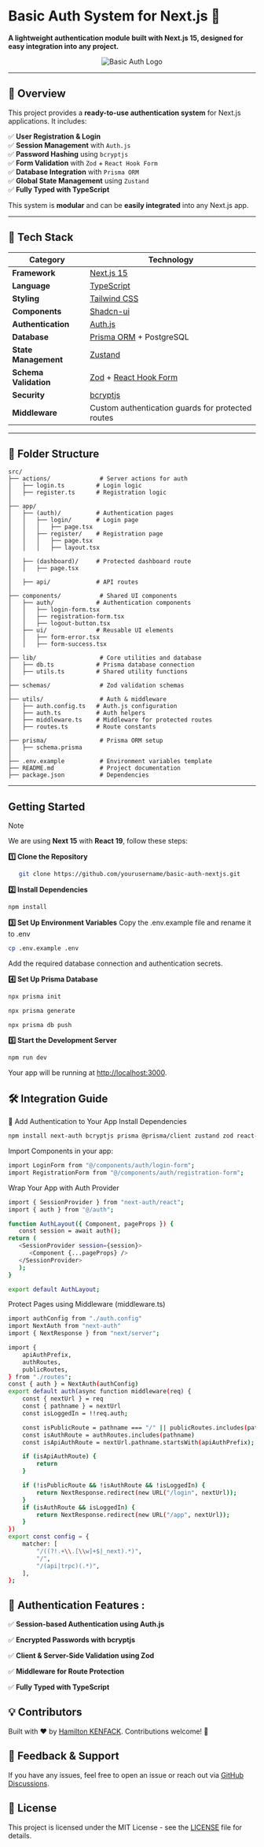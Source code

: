 # **Basic Auth System for Next.js** 🚀

**A lightweight authentication module built with Next.js 15, designed for easy integration into any project.**

<p align="center">
  <img src="/" alt="Basic Auth Logo">
</p>

---

## **🔹 Overview**

This project provides a **ready-to-use authentication system** for Next.js applications. It includes:

✅ **User Registration & Login**  
✅ **Session Management** with `Auth.js`  
✅ **Password Hashing** using `bcryptjs`  
✅ **Form Validation** with `Zod` + `React Hook Form`  
✅ **Database Integration** with `Prisma ORM`  
✅ **Global State Management** using `Zustand`  
✅ **Fully Typed with TypeScript**

This system is **modular** and can be **easily integrated** into any Next.js app.

---

## **📌 Tech Stack**

| Category              | Technology                                                                |
| --------------------- | ------------------------------------------------------------------------- |
| **Framework**         | [Next.js 15](https://nextjs.org/)                                         |
| **Language**          | [TypeScript](https://www.typescriptlang.org/)                             |
| **Styling**           | [Tailwind CSS](https://tailwindcss.com/)                                  |
| **Components**        | [Shadcn-ui](https://ui.shadcn.com/)                                       |
| **Authentication**    | [Auth.js](https://authjs.dev/)                                            |
| **Database**          | [Prisma ORM](https://www.prisma.io/) + PostgreSQL                         |
| **State Management**  | [Zustand](https://zustand-demo.pmnd.rs/)                                  |
| **Schema Validation** | [Zod](https://zod.dev/) + [React Hook Form](https://react-hook-form.com/) |
| **Security**          | [bcryptjs](https://www.npmjs.com/package/bcryptjs)                        |
| **Middleware**        | Custom authentication guards for protected routes                         |

---

## **📂 Folder Structure**

```plaintext
src/
├── actions/              # Server actions for auth
│   ├── login.ts         # Login logic
│   ├── register.ts      # Registration logic
│
├── app/
│   ├── (auth)/          # Authentication pages
│   │   ├── login/       # Login page
│   │   │   ├── page.tsx
│   │   ├── register/    # Registration page
│   │   │   ├── page.tsx
│   │   │   ├── layout.tsx
│
│   ├── (dashboard)/     # Protected dashboard route
│   │   ├── page.tsx
│
│   ├── api/             # API routes
│
├── components/           # Shared UI components
│   ├── auth/            # Authentication components
│   │   ├── login-form.tsx
│   │   ├── registration-form.tsx
│   │   ├── logout-button.tsx
│   ├── ui/              # Reusable UI elements
│   │   ├── form-error.tsx
│   │   ├── form-success.tsx
│
├── lib/                  # Core utilities and database
│   ├── db.ts            # Prisma database connection
│   ├── utils.ts         # Shared utility functions
│
├── schemas/              # Zod validation schemas
│
├── utils/                # Auth & middleware
│   ├── auth.config.ts   # Auth.js configuration
│   ├── auth.ts          # Auth helpers
│   ├── middleware.ts    # Middleware for protected routes
│   ├── routes.ts        # Route constants
│
├── prisma/               # Prisma ORM setup
│   ├── schema.prisma
│
├── .env.example          # Environment variables template
├── README.md             # Project documentation
├── package.json          # Dependencies
```

---

## Getting Started

> [!NOTE]  
> We are using **Next 15** with **React 19**, follow these steps:

**1️⃣ Clone the Repository**

```sh
   git clone https://github.com/yourusername/basic-auth-nextjs.git
```

**2️⃣ Install Dependencies**

```sh
npm install
```

**3️⃣ Set Up Environment Variables**
Copy the .env.example file and rename it to .env

```sh
cp .env.example .env
```

Add the required database connection and authentication secrets.

**4️⃣ Set Up Prisma Database**

```sh
npx prisma init
```

```sh
npx prisma generate
```

```sh
npx prisma db push
```

**5️⃣ Start the Development Server**

```sh
npm run dev
```

Your app will be running at [http://localhost:3000](http://localhost:3000).

## 🛠️ Integration Guide

🔗 Add Authentication to Your App
Install Dependencies

```sh
npm install next-auth bcryptjs prisma @prisma/client zustand zod react-hook-form
```

Import Components in your app:

```sh
import LoginForm from "@/components/auth/login-form";
import RegistrationForm from "@/components/auth/registration-form";
```

Wrap Your App with Auth Provider

```sh
import { SessionProvider } from "next-auth/react";
import { auth } from "@/auth";

function AuthLayout({ Component, pageProps }) {
   const session = await auth();
return (
   <SessionProvider session={session}>
      <Component {...pageProps} />
   </SessionProvider>
   );
}

export default AuthLayout;
```

Protect Pages using Middleware (middleware.ts)

```sh
import authConfig from "./auth.config"
import NextAuth from "next-auth"
import { NextResponse } from "next/server";

import {
    apiAuthPrefix,
    authRoutes,
    publicRoutes,
} from "./routes";
const { auth } = NextAuth(authConfig)
export default auth(async function middleware(req) {
    const { nextUrl } = req
    const { pathname } = nextUrl
    const isLoggedIn = !!req.auth;

    const isPublicRoute = pathname === "/" || publicRoutes.includes(pathname);
    const isAuthRoute = authRoutes.includes(pathname)
    const isApiAuthRoute = nextUrl.pathname.startsWith(apiAuthPrefix);

    if (isApiAuthRoute) {
        return
    }

    if (!isPublicRoute && !isAuthRoute && !isLoggedIn) {
        return NextResponse.redirect(new URL("/login", nextUrl));
    }
    if (isAuthRoute && isLoggedIn) {
        return NextResponse.redirect(new URL("/app", nextUrl));
    }
})
export const config = {
    matcher: [
        "/((?!.+\\.[\\w]+$|_next).*)",
        "/",
        "/(api|trpc)(.*)",
    ],
};
```

## **🔐 Authentication Features :**

✅ **Session-based Authentication using Auth.js**

✅ **Encrypted Passwords with bcryptjs**

✅ **Client & Server-Side Validation using Zod**

✅ **Middleware for Route Protection**

✅ **Fully Typed with TypeScript**

## 💡 Contributors

Built with ❤️ by [Hamilton KENFACK](https://github.com/hamilton-k-dev). Contributions welcome! 🚀

## 💬 Feedback & Support

If you have any issues, feel free to open an issue or reach out via [GitHub Discussions](https://github.com/hamilton-k-dev/basic-auth/discussions).

## 📜 License

This project is licensed under the MIT License - see the [LICENSE](https://github.com/hamilton-k-dev/basic-auth/discussions) file for details.
